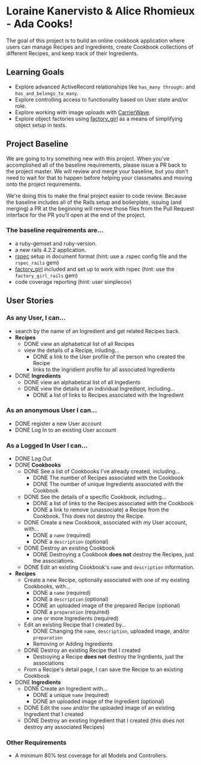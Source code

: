 # Loraine Kanervisto & Alice Rhomieux - Ada Cooks!
The goal of this project is to build an online cookbook application where users can manage Recipes and Ingredients, create Cookbook collections of different Recipes, and keep track of their Ingredients.

## Learning Goals
- Explore advanced ActiveRecord relationships like `has_many through:` and `has_and_belongs_to_many`.
- Explore controlling access to functionality based on User state and/or role.
- Explore working with image uploads with [CarrierWave](https://github.com/carrierwaveuploader/carrierwave).
- Explore object factories using [factory_girl](https://github.com/thoughtbot/factory_girl_rails) as a means of simplifying object setup in tests.

## Project Baseline
We are going to try something new with this project. When you've accomplished all of the baseline requirements, please issue a PR back to the project master. We will review and merge your baseline, but you don't need to wait for that to happen before helping your classmates and moving onto the project requirements.

We're doing this to make the final project easier to code review. Because the baseline includes all of the Rails setup and boilerplate, issuing (and merging) a PR at the beginning will remove those files from the Pull Request interface for the PR you'll open at the end of the project.

### The baseline requirements are...
- a ruby-gemset and ruby-version.
- a new rails 4.2.2 application.
- [rspec](https://github.com/rspec/rspec-rails) setup in document format (hint: use a .rspec config file and the `rspec_rails` gem)
- [factory_girl](https://github.com/thoughtbot/factory_girl_rails) included and set up to work with rspec (hint: use the `factory_girl_rails` gem)
- code coverage reporting (hint: user simplecov)

## User Stories

### As any User, I can...
- search by the name of an Ingredient and get related Recipes back.
- __Recipes__
  - DONE view an alphabetical list of all Recipes
  - view the details of a Recipe, inluding...
    - DONE a link to the User profile of the person who created the Recipe
    - links to the Ingridient profile for all associated Ingredients
- DONE __Ingredients__
  - DONE view an alphabetical list of all Ingedients
  - DONE view the details of an individual Ingredient, including...
    - DONE a list of links to Recipes associated with the Ingredient
    
### As an anonymous User I can...
- DONE register a new User account
- DONE Log In to an existing User account

### As a Logged In User I can...
- DONE Log Out
- DONE __Cookbooks__
  - DONE See a list of Cookbooks I've already created, including...
    - DONE The number of Recipes associated with the Cookbook
    - DONE The number of unique Ingredients associated with the Cookbook
  - DONE See the details of a specific Cookbook, including...
    - DONE a list of links to the Recipes associated with the Cookbook
    - DONE a link to remove (unassociate) a Recipe from the Cookbook. This does not destroy the Recipe.
  - DONE Create a new Cookbook, associated with my User account, with...
    - DONE a `name` (required)
    - DONE a `description` (optional)
  - DONE Destroy an existing Cookbook
    - DONE Destroying a Cookbook __does not__ destroy the Recipes, just the associations.
  - DONE Edit an existing Cookbook's `name` and `description` information.
- __Recipes__
  - Create a new Recipe, optionally associated with one of my existing Cookbooks, with...
    - DONE a `name` (required)
    - DONE a `description` (optional)
    - DONE an uploaded image of the prepared Recipe (optional)
    - DONE a `preparation` (required)
    - one or more Ingredients (required)
  - Edit an existing Recipe that I created by...
    - DONE Changing the `name`, `description`, uploaded image, and/or `preparation`
    - Removing or Adding Ingredients
  - DONE Destroy an existing Recipe that I created
    - Destroying a Recipe __does not__ destroy the Ingrdients, just the associations
  - From a Recipe's detail page, I can save the Recipe to an existing Cookbook
- DONE __Ingredients__
  - DONE Create an Ingredient with...
    - DONE a unique `name` (required)
    - DONE an uploaded image of the Ingredient (optional)
  - DONE Edit the `name` and/or the uploaded image of an existing Ingredient that I created
  - DONE Destroy an existing Ingredient that I created (this does not destroy any associated Recipes)

### Other Requirements
- A minimum 80% test coverage for all Models and Controllers.